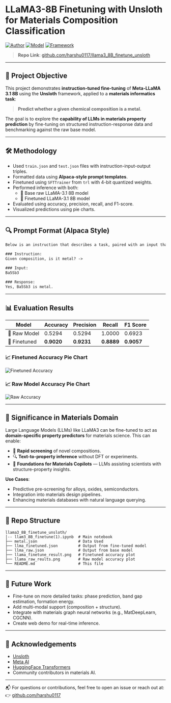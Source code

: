# LLaMA3-8B Finetuning with Unsloth for Materials Composition Classification

[![Author](https://img.shields.io/badge/Author-harshu0117-blue)](https://github.com/harshu0117)
[![Model](https://img.shields.io/badge/Model-LLaMA3--8B-green)](https://huggingface.co/meta-llama)
[![Framework](https://img.shields.io/badge/Unsloth-Finetuning%20Made%20Easy-orange)](https://github.com/unslothai/unsloth)

> **Repo Link**: [github.com/harshu0117/llama3_8B_finetune_unsloth](https://github.com/harshu0117/llama3_8B_finetune_unsloth)

---

## 📌 Project Objective

This project demonstrates **instruction-tuned fine-tuning** of **Meta-LLaMA 3.1 8B** using the **Unsloth** framework, applied to a **materials informatics task**:  
> **Predict whether a given chemical composition is a metal.**

The goal is to explore the **capability of LLMs in materials property prediction** by fine-tuning on structured instruction-response data and benchmarking against the raw base model.

---

## 🛠️ Methodology

- Used `train.json` and `test.json` files with instruction-input-output triples.
- Formatted data using **Alpaca-style prompt templates**.
- Finetuned using `SFTTrainer` from `trl` with 4-bit quantized weights.
- Performed inference with both:
  - 🔹 Base raw LLaMA-3.1 8B model
  - 🔸 Finetuned LLaMA-3.1 8B model
- Evaluated using accuracy, precision, recall, and F1-score.
- Visualized predictions using pie charts.

---

## 🔍 Prompt Format (Alpaca Style)

```txt
Below is an instruction that describes a task, paired with an input that provides further context. Write a response that appropriately completes the request.

### Instruction:
Given composition, is it metal? ->

### Input:
Ba5Sb3

### Response:
Yes, Ba5Sb3 is metal.
````

---

## 📊 Evaluation Results

| Model        | Accuracy   | Precision  | Recall     | F1 Score   |
| ------------ | ---------- | ---------- | ---------- | ---------- |
| 🔹 Raw Model | 0.5294     | 0.5294     | 1.0000     | 0.6923     |
| 🔸 Finetuned | **0.9020** | **0.9231** | **0.8889** | **0.9057** |

### 📈 Finetuned Accuracy Pie Chart

![Finetuned Accuracy](llama_finetune_result.png)

### 📈 Raw Model Accuracy Pie Chart

![Raw Accuracy](llama_raw_result.png)

---

## 🧪 Significance in Materials Domain

Large Language Models (LLMs) like LLaMA3 can be fine-tuned to act as **domain-specific property predictors** for materials science. This can enable:

* 🚀 **Rapid screening** of novel compositions.
* 🔍 **Text-to-property inference** without DFT or experiments.
* 🤖 **Foundations for Materials Copilots** — LLMs assisting scientists with structure-property insights.

**Use Cases**:

* Predictive pre-screening for alloys, oxides, semiconductors.
* Integration into materials design pipelines.
* Enhancing materials databases with natural language querying.

---

## 📂 Repo Structure

```
llama3_8B_finetune_unsloth/
│-- llam3_8B_finetune(1).ipynb  # Main notebook
├── metal.json                  # Data Used
├── llma_finetuned.json         # Output from fine-tuned model
├── llma_raw.json               # Output from base model
├── llama_finetune_result.png   # Finetuned accuracy plot
├── llama_raw_reults.png        # Raw model accuracy plot
└── README.md                   # This file
```

---

## 🚀 Future Work

* Fine-tune on more detailed tasks: phase prediction, band gap estimation, formation energy.
* Add multi-modal support (composition + structure).
* Integrate with materials graph neural networks (e.g., MatDeepLearn, CGCNN).
* Create web demo for real-time inference.

---

## 🤝 Acknowledgements

* [Unsloth](https://github.com/unslothai/unsloth)
* [Meta AI](https://ai.meta.com/)
* [HuggingFace Transformers](https://huggingface.co/docs/transformers)
* Community contributors in materials AI.

---

📬 For questions or contributions, feel free to open an issue or reach out at:
👉 [github.com/harshu0117](https://github.com/harshu0117)


